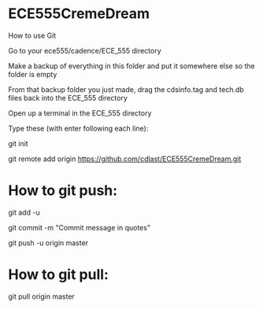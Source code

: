 # ECE555CremeDream
How to use Git

Go to your ece555/cadence/ECE_555 directory

Make a backup of everything in this folder and put it somewhere else so the folder is empty

From that backup folder you just made, drag the cdsinfo.tag and tech.db files back into the ECE_555 directory

Open up a terminal in the ECE_555 directory

Type these (with enter following each line):

git init

git remote add origin https://github.com/cdlast/ECE555CremeDream.git





# How to git push:

git add -u

git commit -m "Commit message in quotes"

git push -u origin master







# How to git pull:

git pull origin master